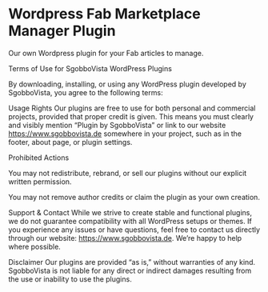 # Wordpress Fab Marketplace Manager Plugin
Our own Wordpress plugin for your Fab articles to manage.

Terms of Use for SgobboVista WordPress Plugins

By downloading, installing, or using any WordPress plugin developed by SgobboVista, you agree to the following terms:

Usage Rights
Our plugins are free to use for both personal and commercial projects, provided that proper credit is given. This means you must clearly and visibly mention “Plugin by SgobboVista” or link to our website https://www.sgobbovista.de somewhere in your project, such as in the footer, about page, or plugin settings.

Prohibited Actions

You may not redistribute, rebrand, or sell our plugins without our explicit written permission.

You may not remove author credits or claim the plugin as your own creation.

Support & Contact
While we strive to create stable and functional plugins, we do not guarantee compatibility with all WordPress setups or themes. If you experience any issues or have questions, feel free to contact us directly through our website: https://www.sgobbovista.de. We’re happy to help where possible.

Disclaimer
Our plugins are provided “as is,” without warranties of any kind. SgobboVista is not liable for any direct or indirect damages resulting from the use or inability to use the plugins.
